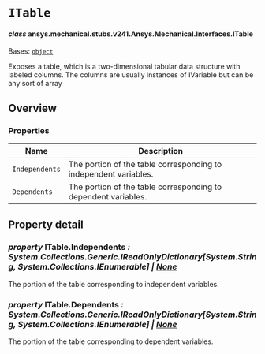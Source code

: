 # `ITable`



#### *class* ansys.mechanical.stubs.v241.Ansys.Mechanical.Interfaces.ITable

Bases: [`object`](https://docs.python.org/3/library/functions.html#object)

Exposes a table, which is a two-dimensional tabular data structure with labeled columns.
The columns are usually instances of IVariable but can be any sort of array

<!-- !! processed by numpydoc !! -->

<a id="overview"></a>

## Overview

### Properties

| Name | Description |
|------------------|--------------------------------------------------------------------|
| `Independents`   | The portion of the table corresponding to independent variables.   |
| `Dependents`     | The portion of the table corresponding to dependent variables.     |

<a id="property-detail"></a>

## Property detail

### *property* ITable.Independents *: System.Collections.Generic.IReadOnlyDictionary[System.String, System.Collections.IEnumerable] | [None](https://docs.python.org/3/library/constants.html#None)*

The portion of the table corresponding to independent variables.

<!-- !! processed by numpydoc !! -->

### *property* ITable.Dependents *: System.Collections.Generic.IReadOnlyDictionary[System.String, System.Collections.IEnumerable] | [None](https://docs.python.org/3/library/constants.html#None)*

The portion of the table corresponding to dependent variables.

<!-- !! processed by numpydoc !! -->

